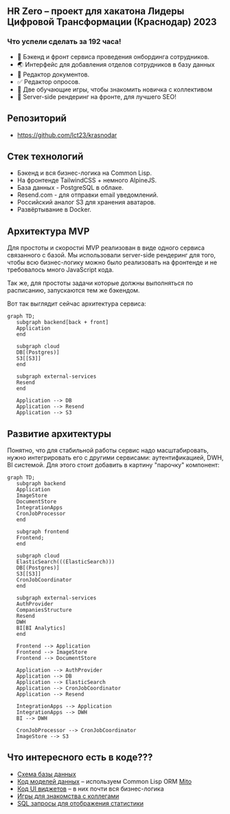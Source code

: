 ## HR Zero – проект для хакатона Лидеры Цифровой Трансформации (Краснодар) 2023

### Что успели сделать за 192 часа!

- 🎉 Бэкенд и фронт сервиса проведения онбординга сотрудников.
- 🌏 Интерфейс для добавления отделов сотрудников в базу данных
- 📕 Редактор документов.
- ✅ Редактор опросов.
- 💾 Две обучающие игры, чтобы знакомить новичка с коллективом
- 🧨 Server-side рендеринг на фронте, для лучшего SEO!

## Репозиторий

* https://github.com/lct23/krasnodar

## Стек технологий

* Бэкенд и вся бизнес-логика на Common Lisp.
* На фронтенде TailwindCSS + немного AlpineJS.
* База данных - PostgreSQL в облаке.
* Resend.com - для отправки email уведомлений.
* Российский аналог S3 для хранения аватаров.
* Развёртывание в Docker.

## Архитектура MVP

Для простоты и скоростиi MVP реализован в виде одного сервиса связанного с базой.
Мы использовали server-side рендеринг для того, чтобы всю бизнес-логику можно было
реализовать на фронтенде и не требовалось много JavaScript кода.

Так же, для простоты задачи которые должны выполняться по расписанию, запускаются тем же бэкендом.

Вот так выглядит сейчас архитектура сервиса:

```mermaid
graph TD;
   subgraph backend[back + front]
   Application
   end
   
   subgraph cloud
   DB[(Postgres)]
   S3[[S3]]
   end

   subgraph external-services
   Resend
   end

   Application --> DB
   Application --> Resend
   Application --> S3
```

## Развитие архитектуры

Понятно, что для стабильной работы сервис надо масштабировать, нужно интегрировать его с другими сервисами: аутентификацией, DWH, BI системой.
Для этого стоит добавить в картину "парочку" компонент:

```mermaid
graph TD;
   subgraph backend
   Application
   ImageStore
   DocumentStore
   IntegrationApps
   CronJobProcessor
   end

   subgraph frontend
   Frontend;
   end
   
   subgraph cloud
   ElasticSearch(((ElasticSearch)))
   DB[(Postgres)]
   S3[[S3]]
   CronJobCoordinator
   end

   subgraph external-services
   AuthProvider
   CompaniesStructure
   Resend
   DWH
   BI[BI Analytics]
   end
   
   Frontend --> Application
   Frontend --> ImageStore
   Frontend --> DocumentStore

   Application --> AuthProvider
   Application --> DB
   Application --> ElasticSearch
   Application --> CronJobCoordinator
   Application --> Resend

   IntegrationApps --> Application
   IntegrationApps --> DWH
   BI --> DWH
   
   CronJobProcessor --> CronJobCoordinator
   ImageStore --> S3
```

## Что интересного есть в коде???

* [Схема базы данных](https://github.com/lct23/krasnodar/blob/master/schema.sql)
* [Код моделей данных](https://github.com/lct23/krasnodar/tree/master/server/src/models) – используем Common Lisp ORM [Mito](https://github.com/fukamachi/mito) 
* [Код UI виджетов](https://github.com/lct23/krasnodar/tree/master/server/src/widgets) – в них почти вся бизнес-логика
* [Игры для знакомства с коллегами](https://github.com/lct23/krasnodar/tree/master/server/src/games)
* [SQL запросы для отображения статистики](https://github.com/lct23/krasnodar/blob/master/server/src/analytics.lisp)

